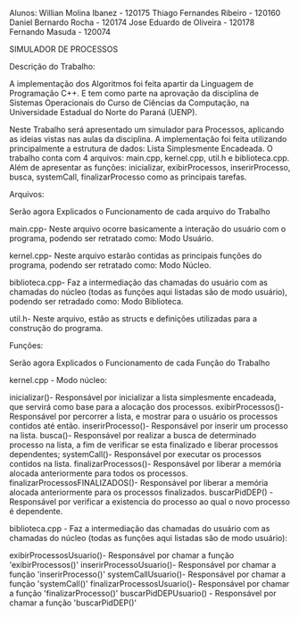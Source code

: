 Alunos:
Willian Molina Ibanez - 120175
Thiago Fernandes Ribeiro - 120160
Daniel Bernardo Rocha - 120174
Jose Eduardo de Oliveira - 120178
Fernando Masuda - 120074

SIMULADOR DE PROCESSOS

Descrição do Trabalho:

A implementação dos Algoritmos foi feita apartir da Linguagem de Programação C++. E tem como parte na aprovação da disciplina de Sistemas Operacionais do Curso de Ciências da Computação, na Universidade Estadual do Norte do Paraná (UENP).

Neste Trabalho será apresentado um simulador para Processos, aplicando as ideias vistas nas aulas da disciplina. A implementação foi feita utilizando principalmente a estrutura de dados: Lista Simplesmente Encadeada. O trabalho conta com 4 arquivos: main.cpp, kernel.cpp, util.h e biblioteca.cpp. Além de apresentar as funções: inicializar, exibirProcessos, inserirProcesso, busca, systemCall, finalizarProcesso como as principais tarefas.

Arquivos: 

Serão agora Explicados o Funcionamento de cada arquivo do Trabalho

main.cpp- Neste arquivo ocorre basicamente a interação do usuário com o programa, podendo ser retratado como: Modo Usuário.

kernel.cpp- Neste arquivo estarão contidas as principais funções do programa, podendo ser retratado como: Modo Núcleo.

biblioteca.cpp- Faz a intermediação das chamadas do usuário com as chamadas do núcleo (todas as funções aqui listadas são de modo usuário), podendo ser retradado como: Modo Biblioteca.

util.h- Neste arquivo, estão as structs e definições utilizadas para a construção do programa.


Funções:

Serão agora Explicados o Funcionamento de cada Função do Trabalho

kernel.cpp -  Modo núcleo:

inicializar()- Responsável por inicializar a lista simplesmente encadeada, que servirá como base para a alocação dos processos.
exibirProcessos()- Responsável por percorrer a lista, e mostrar para o usuário os processos contidos até então.
inserirProcesso()- Responsável por inserir um processo na lista.
busca()- Responsável por realizar a busca de determinado processo na lista, a fim de verificar se esta finalizado e liberar processos dependentes;
systemCall()- Responsável por executar os processos contidos na lista.
finalizarProcessos()- Responsável por liberar a memória alocada anteriormente para todos os processos.
finalizarProcessosFINALIZADOS()- Responsável por liberar a memória alocada anteriormente para os processos finalizados.
buscarPidDEP() - Responsável por verificar a existencia do processo ao qual o novo processo é dependente.


biblioteca.cpp - Faz a intermediação das chamadas do usuário com as chamadas do núcleo (todas as funções aqui listadas são de modo usuário):

exibirProcessosUsuario()- Responsável por chamar a função 'exibirProcessos()'
inserirProcessoUsuario()- Responsável por chamar a função 'inserirProcesso()'
systemCallUsuario()- Responsável por chamar a função 'systemCall()'
finalizarProcessosUsuario()- Responsável por chamar a função 'finalizarProcesso()'
buscarPidDEPUsuario() - Responsável por chamar a função 'buscarPidDEP()'


